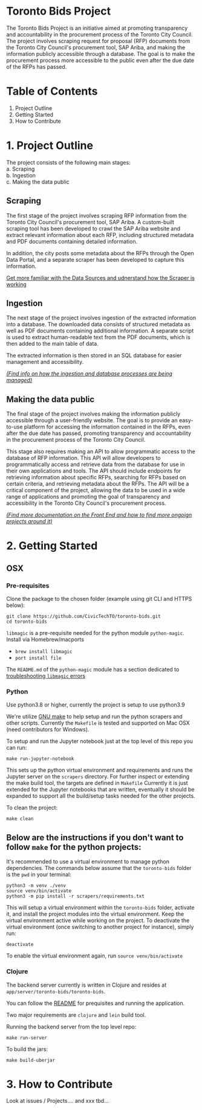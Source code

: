# Toronto Bids Project

The Toronto Bids Project is an initiative aimed at promoting transparency and accountability in the procurement process of the Toronto City Council. The project involves scraping request for proposal (RFP) documents from the Toronto City Council's procurement tool, SAP Ariba, and making the information publicly accessible through a database. The goal is to make the procurement process more accessible to the public even after the due date of the RFPs has passed.

# Table of Contents
1. Project Outline
2. Getting Started
3. How to Contribute

# 1. Project Outline

The project consists of the following main stages:<br>
a. Scraping<br>
b. Ingestion<br>
c. Making the data public<br>

## Scraping

The first stage of the project involves scraping RFP information from the Toronto City Council's procurement tool, SAP Ariba. A custom-built scraping tool has been developed to crawl the SAP Ariba website and extract relevant information about each RFP, including structured metadata and PDF documents containing detailed information.

In addition, the city posts some metadata about the RFPs through the Open Data Portal, and a separate scraper has been developed to capture this information.

[Get more familiar with the Data Sources and udnerstand how the Scraper is working](https://github.com/ajaymatharoo/toronto-bids/tree/main/scrapers)

## Ingestion

The next stage of the project involves ingestion of the extracted information into a database. The downloaded data consists of structured metadata as well as PDF documents containing additional information. A separate script is used to extract human-readable text from the PDF documents, which is then added to the main table of data.

The extracted information is then stored in an SQL database for easier management and accessibility.

<u>*(Find info on how the ingestion and database processes are being managed)*</u>

## Making the data public

The final stage of the project involves making the information publicly accessible through a user-friendly website. The goal is to provide an easy-to-use platform for accessing the information contained in the RFPs, even after the due date has passed, promoting transparency and accountability in the procurement process of the Toronto City Council.

This stage also requires making an API to allow programmatic access to the database of RFP information. This API will allow developers to programmatically access and retrieve data from the database for use in their own applications and tools. The API should include endpoints for retrieving information about specific RFPs, searching for RFPs based on certain criteria, and retrieving metadata about the RFPs. The API will be a critical component of the project, allowing the data to be used in a wide range of applications and promoting the goal of transparency and accessibility in the Toronto City Council's procurement process.

<u>*(Find more documentation on the Front End and how to find more ongoign projects around it)*</u>

# 2. Getting Started

## OSX

### Pre-requisites

Clone the package to the chosen folder (example using git CLI and HTTPS below):

```
git clone https://github.com/CivicTechTO/toronto-bids.git
cd toronto-bids
```

`libmagic` is a pre-requisite needed for the python module `python-magic`. Install via Homebrew/macports

* `brew install libmagic`
* `port install file`

The `README.md` of the `python-magic` module has a section dedicated to [troubleshooting `libmagic` errors](https://github.com/ahupp/python-magic#troubleshooting)

### Python

Use python3.8 or higher, currently the project is setup to use python3.9

We're utilize [GNU make](https://www.gnu.org/software/make/) to help setup and run the python scrapers and other scripts. Currently the `Makefile` is tested and supported on Mac OSX (need contributors for Windows).

To setup and run the Jupyter notebook just at the top level of this repo you can run:
```shell
make run-jupyter-notebook
```

This sets up the python virtual environment and requirements and runs the Jupyter server on the `scrapers` directory.
For further inspect or extending the make build tool, the targets are defined in `Makefile`
Currently it is just extended for the Jupyter notebooks that are written, eventually it should be expanded to support all the build/setup tasks needed for the other projects.

To clean the project:
```shell
make clean
```

Below are the instructions if you don't want to follow `make` for the python projects:
---
It's recommended to use a virtual environment to manage python dependencies. The commands below assume that the `toronto-bids` folder is the `pwd` in your terminal:
```shell
python3 -m venv ./venv
source venv/bin/activate
python3 -m pip install -r scrapers/requirements.txt
```

This will setup a virtual environment within the `toronto-bids` folder, activate it, and install the project modules into the virtual environment. Keep the virtual environment active while working on the project. To deactivate the virtual environment (once switching to another project for instance), simply run:

```shell
deactivate
```

To enable the virtual environment again, run `source venv/bin/activate`

### Clojure

The backend server currently is written in Clojure and resides at `app/server/toronto-bids/toronto-bids`.

You can follow the [README](app/server/toronto-bids/toronto-bids/README.md) for prequisites and running the application.

Two major requirements are `clojure` and `lein` build tool.

Running the backend server from the top level repo:
```shell
make run-server
```

To build the jars:
```shell
make build-uberjar
```

# 3. How to Contribute
Look at issues / Projects.... and xxx 
tbd...
